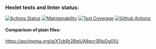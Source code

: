 ### Hexlet tests and linter status:
[![Actions Status](https://github.com/TessaVesper/fullstack-javascript-project-46/workflows/hexlet-check/badge.svg)](https://github.com/TessaVesper/fullstack-javascript-project-46/actions)
[![Maintainability](https://api.codeclimate.com/v1/badges/29f30e7e05f240853266/maintainability)](https://codeclimate.com/github/TessaVesper/fullstack-javascript-project-46/maintainability)
[![Test Coverage](https://api.codeclimate.com/v1/badges/29f30e7e05f240853266/test_coverage)](https://codeclimate.com/github/TessaVesper/fullstack-javascript-project-46/test_coverage)
[![Github Actions](https://github.com/TessaVesper/fullstack-javascript-project-46/actions/workflows/github-actions.yml/badge.svg)](https://github.com/TessaVesper/fullstack-javascript-project-46/actions/workflows/github-actions.yml)

#### Comparison of plain files:
https://asciinema.org/a/XTcbRr2BqjUA8pvr3RlpDg01U